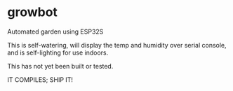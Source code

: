 # growbot
Automated garden using ESP32S

This is self-watering, will display the temp and humidity over serial console, and is self-lighting for use indoors. 

This has not yet been built or tested. 


IT COMPILES; SHIP IT!
